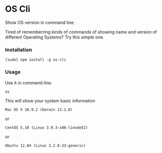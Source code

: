 OS Cli
======

Show OS version in command line.

Tired of rememberring kinds of commands of showing name and version of different Operating Systems? Try this simple one.

### Installation

    [sudo] npm install -g os-cli
    
### Usage

Use it in command line:

    os

This will show your system basic information
    
    Mac OS X 10.9.2 (Darwin 13.1.0)

or

    CentOS 5.10 (Linux 3.9.3-x86-linode52)
    
or

    Ubuntu 12.04 (Linux 3.2.0-23-generic)
    
